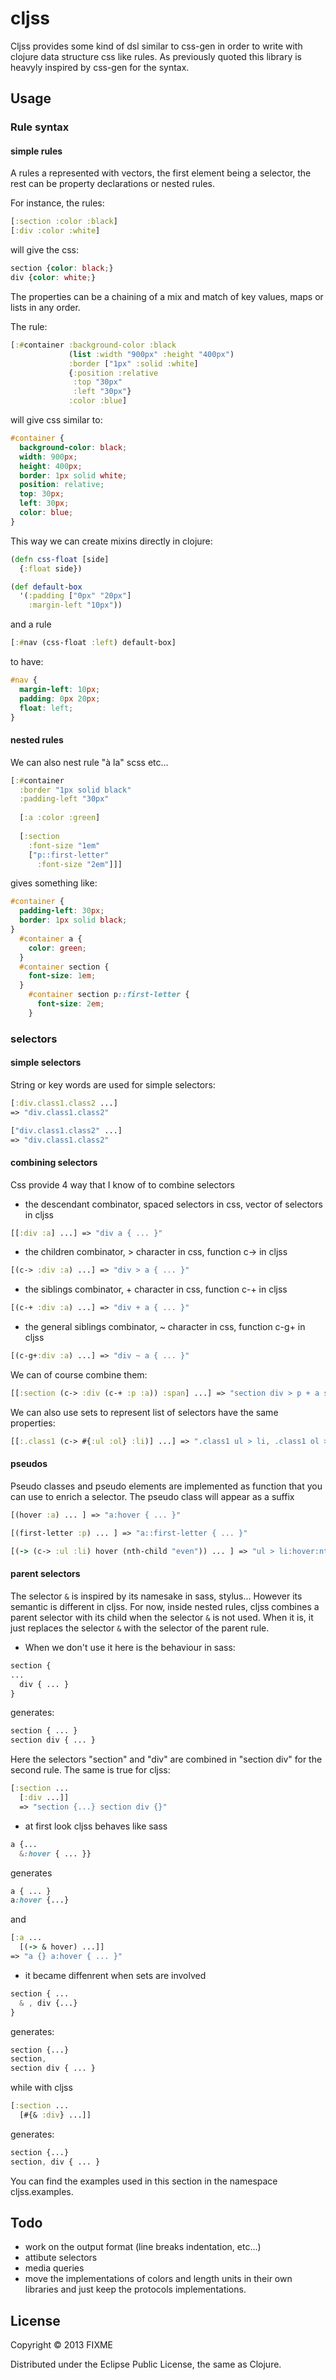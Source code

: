 # cljss

Cljss provides some kind of dsl similar to css-gen in order to write with
clojure data structure css like rules. As previously quoted this library is 
heavyly inspired by css-gen for the syntax.

## Usage

### Rule syntax
#### simple rules
A rules a represented with vectors, the first element being a selector,
the rest can be property declarations or nested rules.

For instance, the rules:

```clojure
[:section :color :black]
[:div :color :white]
```
will give the css:

```css
section {color: black;}
div {color: white;}
```

The properties can be a chaining of a mix and match of key values, 
maps or lists in any order.

The rule:
```clojure
[:#container :background-color :black
             (list :width "900px" :height "400px")
             :border ["1px" :solid :white]
             {:position :relative
              :top "30px"
              :left "30px"}
             :color :blue]
```
will give css similar to:
```css
#container {
  background-color: black;
  width: 900px; 
  height: 400px;
  border: 1px solid white;
  position: relative;
  top: 30px;
  left: 30px;
  color: blue;
}
```

This way we can create mixins directly in clojure:

```clojure
(defn css-float [side]
  {:float side})

(def default-box
  '(:padding ["0px" "20px"]
    :margin-left "10px"))
```

and a rule
```clojure
[:#nav (css-float :left) default-box]
```

to have:
```css
#nav {
  margin-left: 10px;
  padding: 0px 20px;
  float: left;
}
```


#### nested rules
We can also nest rule "à la" scss etc...

```clojure
[:#container 
  :border "1px solid black"
  :padding-left "30px"
  
  [:a :color :green]
  
  [:section 
    :font-size "1em"
    ["p::first-letter"
      :font-size "2em"]]]
```
gives something like:

```css
#container {
  padding-left: 30px;
  border: 1px solid black;
}
  #container a {
    color: green;
  }
  #container section {
    font-size: 1em;
  }
    #container section p::first-letter {
      font-size: 2em;
    }
```

### selectors
#### simple selectors
String or key words are used for simple selectors:
```clojure
[:div.class1.class2 ...]
=> "div.class1.class2"

["div.class1.class2" ...]
=> "div.class1.class2"
```

#### combining selectors
Css provide 4 way that I know of to combine selectors
 - the descendant combinator, spaced selectors in css, vector of selectors in cljss
 
 ```clojure
 [[:div :a] ...] => "div a { ... }"
 ```
 
 - the children combinator, > character in css, function c-> in cljss
 
 ```clojure
 [(c-> :div :a) ...] => "div > a { ... }"
 ```
 
 - the siblings combinator, + character in css, function c-+ in cljss
 ```clojure
 [(c-+ :div :a) ...] => "div + a { ... }"
 ```
 
 - the general siblings combinator, ~ character in css, function c-g+ in cljss
 
 ```clojure
 [(c-g+:div :a) ...] => "div ~ a { ... }"
 ```

We can of course combine them:

```clojure
[[:section (c-> :div (c-+ :p :a)) :span] ...] => "section div > p + a span { ... }"
```


We can also use sets to represent list of selectors have the same properties:

```clojure
[[:.class1 (c-> #{:ul :ol} :li)] ...] => ".class1 ul > li, .class1 ol > li" 
````


#### pseudos 
Pseudo classes and pseudo elements are implemented as function that you can use
to enrich a selector. The pseudo class will appear as a suffix

```clojure
[(hover :a) ... ] => "a:hover { ... }"

[(first-letter :p) ... ] => "a::first-letter { ... }"

[(-> (c-> :ul :li) hover (nth-child "even")) ... ] => "ul > li:hover:nth-child(even)  { ... }"

```


#### parent selectors
The selector `&` is inspired by its namesake in sass, stylus... 
However its semantic is different in cljss. For now, inside nested rules, 
cljss combines a parent selector with its child when the selector `&` is not used. 
When it is, it just replaces the selector `&` with the selector of the parent rule.

 - When we don't use it here is the behaviour in sass:
 ```scss
 section {
 ...
   div { ... }
 }
 ```
 
 generates:
 ```css
 section { ... }
 section div { ... }
 ```
 
 Here the selectors "section" and "div" are combined in "section div" for the second rule.
 The same is true for cljss:
 ```clojure
 [:section ...
   [:div ...]]
   => "section {...} section div {}"
 ```
 
 - at first look cljss behaves like sass
 ```scss
 a {...
   &:hover { ... }}
 ```
 generates
 ```css
 a { ... }
 a:hover {...}
 ```
 
 and
 ```clojure
 [:a ...
   [(-> & hover) ...]]
 => "a {} a:hover { ... }"
 ```
 
 - it became diffenrent when sets are involved
 ```scss
 section { ...
   & , div {...}
 }
 ```
 generates:
 ```css
 section {...}
 section,
 section div { ... }
 ```
 
 while with cljss
 ```clojure
 [:section ...
   [#{& :div} ...]]
 ```
 generates:
 ```css
 section {...}
 section, div { ... }
 ```

You can find the examples used in this section in the namespace
cljss.examples.

## Todo 
 - work on the output format (line breaks indentation, etc...)
 - attibute selectors
 - media queries
 - move the implementations of colors and length units in their own libraries
   and just keep the protocols implementations.

## License

Copyright © 2013 FIXME

Distributed under the Eclipse Public License, the same as Clojure.